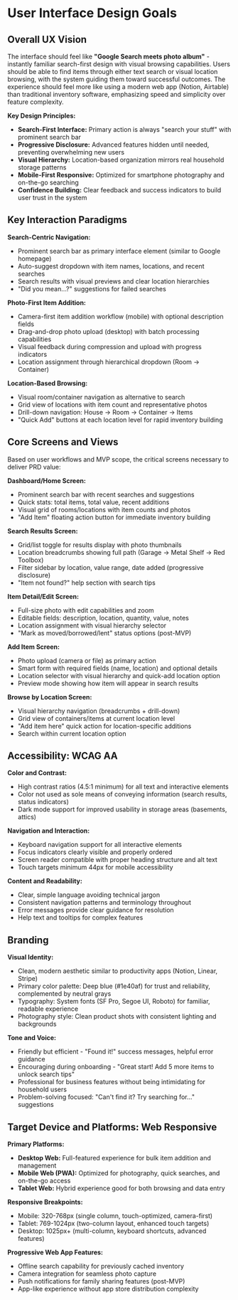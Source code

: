 # User Interface Design Goals

## Overall UX Vision

The interface should feel like **"Google Search meets photo album"** - instantly familiar search-first design with visual browsing capabilities. Users should be able to find items through either text search or visual location browsing, with the system guiding them toward successful outcomes. The experience should feel more like using a modern web app (Notion, Airtable) than traditional inventory software, emphasizing speed and simplicity over feature complexity.

**Key Design Principles:**
- **Search-First Interface:** Primary action is always "search your stuff" with prominent search bar
- **Progressive Disclosure:** Advanced features hidden until needed, preventing overwhelming new users
- **Visual Hierarchy:** Location-based organization mirrors real household storage patterns
- **Mobile-First Responsive:** Optimized for smartphone photography and on-the-go searching
- **Confidence Building:** Clear feedback and success indicators to build user trust in the system

## Key Interaction Paradigms

**Search-Centric Navigation:** 
- Prominent search bar as primary interface element (similar to Google homepage)
- Auto-suggest dropdown with item names, locations, and recent searches
- Search results with visual previews and clear location hierarchies
- "Did you mean...?" suggestions for failed searches

**Photo-First Item Addition:**
- Camera-first item addition workflow (mobile) with optional description fields
- Drag-and-drop photo upload (desktop) with batch processing capabilities
- Visual feedback during compression and upload with progress indicators
- Location assignment through hierarchical dropdown (Room → Container)

**Location-Based Browsing:**
- Visual room/container navigation as alternative to search
- Grid view of locations with item count and representative photos
- Drill-down navigation: House → Room → Container → Items
- "Quick Add" buttons at each location level for rapid inventory building

## Core Screens and Views

Based on user workflows and MVP scope, the critical screens necessary to deliver PRD value:

**Dashboard/Home Screen:**
- Prominent search bar with recent searches and suggestions
- Quick stats: total items, total value, recent additions
- Visual grid of rooms/locations with item counts and photos
- "Add Item" floating action button for immediate inventory building

**Search Results Screen:**
- Grid/list toggle for results display with photo thumbnails
- Location breadcrumbs showing full path (Garage → Metal Shelf → Red Toolbox)
- Filter sidebar by location, value range, date added (progressive disclosure)
- "Item not found?" help section with search tips

**Item Detail/Edit Screen:**
- Full-size photo with edit capabilities and zoom
- Editable fields: description, location, quantity, value, notes
- Location assignment with visual hierarchy selector
- "Mark as moved/borrowed/lent" status options (post-MVP)

**Add Item Screen:**
- Photo upload (camera or file) as primary action
- Smart form with required fields (name, location) and optional details
- Location selector with visual hierarchy and quick-add location option
- Preview mode showing how item will appear in search results

**Browse by Location Screen:**
- Visual hierarchy navigation (breadcrumbs + drill-down)
- Grid view of containers/items at current location level
- "Add item here" quick action for location-specific additions
- Search within current location option

## Accessibility: WCAG AA

**Color and Contrast:**
- High contrast ratios (4.5:1 minimum) for all text and interactive elements
- Color not used as sole means of conveying information (search results, status indicators)
- Dark mode support for improved usability in storage areas (basements, attics)

**Navigation and Interaction:**
- Keyboard navigation support for all interactive elements
- Focus indicators clearly visible and properly ordered
- Screen reader compatible with proper heading structure and alt text
- Touch targets minimum 44px for mobile accessibility

**Content and Readability:**
- Clear, simple language avoiding technical jargon
- Consistent navigation patterns and terminology throughout
- Error messages provide clear guidance for resolution
- Help text and tooltips for complex features

## Branding

**Visual Identity:**
- Clean, modern aesthetic similar to productivity apps (Notion, Linear, Stripe)
- Primary color palette: Deep blue (#1e40af) for trust and reliability, complemented by neutral grays
- Typography: System fonts (SF Pro, Segoe UI, Roboto) for familiar, readable experience
- Photography style: Clean product shots with consistent lighting and backgrounds

**Tone and Voice:**
- Friendly but efficient - "Found it!" success messages, helpful error guidance
- Encouraging during onboarding - "Great start! Add 5 more items to unlock search tips"
- Professional for business features without being intimidating for household users
- Problem-solving focused: "Can't find it? Try searching for..." suggestions

## Target Device and Platforms: Web Responsive

**Primary Platforms:**
- **Desktop Web:** Full-featured experience for bulk item addition and management
- **Mobile Web (PWA):** Optimized for photography, quick searches, and on-the-go access
- **Tablet Web:** Hybrid experience good for both browsing and data entry

**Responsive Breakpoints:**
- Mobile: 320-768px (single column, touch-optimized, camera-first)
- Tablet: 769-1024px (two-column layout, enhanced touch targets)
- Desktop: 1025px+ (multi-column, keyboard shortcuts, advanced features)

**Progressive Web App Features:**
- Offline search capability for previously cached inventory
- Camera integration for seamless photo capture
- Push notifications for family sharing features (post-MVP)
- App-like experience without app store distribution complexity
